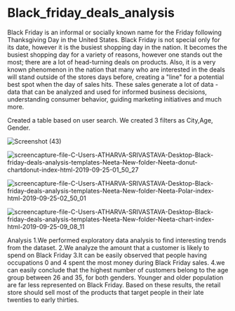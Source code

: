 # Black_friday_deals_analysis

Black Friday is an informal or socially known name for the Friday following Thanksgiving Day in the United States. Black Friday is not special only for its date, however it is the busiest shopping day in the nation. It becomes the busiest shopping day for a variety of reasons, however one stands out the most; there are a lot of head-turning deals on products. Also, it is a very known phenomenon in the nation that many who are interested in the deals will stand outside of the stores days before, creating a "line" for a potential best spot when the day of sales hits. These sales generate a lot of data - data that can be analyzed and used for informed business decisions, understanding consumer behavior, guiding marketing initiatives and much more.


Created a table based on user search. We created 3 filters as City,Age, Gender.


![Screenshot (43)](https://user-images.githubusercontent.com/48924132/65650372-33659e00-dfd0-11e9-974a-fb3553e441a0.png)


![screencapture-file-C-Users-ATHARVA-SRIVASTAVA-Desktop-Black-friday-deals-analysis-templates-Neeta-New-folder-Neeta-donut-chartdonut-index-html-2019-09-25-01_50_27](https://user-images.githubusercontent.com/48924132/65650271-c6ea9f00-dfcf-11e9-8452-be94a3ef9b4c.png)


![screencapture-file-C-Users-ATHARVA-SRIVASTAVA-Desktop-Black-friday-deals-analysis-templates-Neeta-New-folder-Neeta-Polar-index-html-2019-09-25-02_50_01](https://user-images.githubusercontent.com/48924132/65650272-c7833580-dfcf-11e9-9e3d-09a1a6879a23.png)


![screencapture-file-C-Users-ATHARVA-SRIVASTAVA-Desktop-Black-friday-deals-analysis-templates-Neeta-New-folder-Neeta-chart-index-html-2019-09-25-09_08_11](https://user-images.githubusercontent.com/48924132/65650289-d4a02480-dfcf-11e9-8ef0-5d7a76cdfc5e.png)


Analysis
1.We performed exploratory data analysis to find interesting trends from the dataset.
2.We analyze the amount that a customer is likely to spend on Black Friday
3.It can be easily observed that people having occupations 0 and 4 spent the most money during Black Friday sales.
4.we can easily conclude that the highest number of customers belong to the age group between 26 and 35, for both genders. Younger and older population are far less represented on Black Friday. Based on these results, the retail store should sell most of the products that target people in their late twenties to early thirties.
